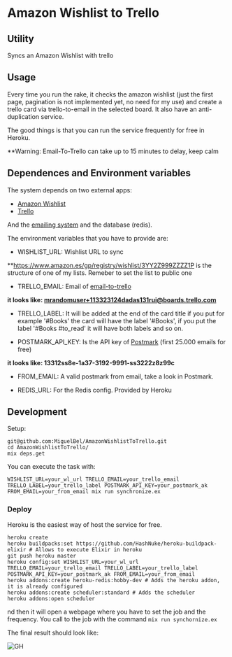 # Amazon Wishlist to Trello

## Utility

Syncs an Amazon Wishlist with trello

## Usage

Every time you run the rake, it checks the amazon wishlist (just the first page, pagination is not implemented yet, no need for my use) and create a trello card via trello-to-email in the selected board. It also have an anti-duplication service.

The good things is that you can run the service frequently for free in Heroku.

**Warning: Email-To-Trello can take up to 15 minutes to delay, keep calm

## Dependences and Environment variables

The system depends on two external apps:

- [Amazon Wishlist](http://www.amazon.com)
- [Trello](http://www.trello.com)

And the [emailing system](http://www.postmarkapp.com) and the database (redis).

The environment variables that you have to provide are:

- WISHLIST_URL: Wishlist URL to sync

**https://www.amazon.es/gp/registry/wishlist/3YY2Z999ZZZZ1P is the structure of one of my lists. Remeber to set the list to public one

- TRELLO_EMAIL: Email of [email-to-trello](http://blog.trello.com/create-cards-via-email/)

**it looks like:  mrandomuser+113323124dadas131rui@boards.trello.com**

- TRELLO_LABEL: It will be added at the end of the card title if you put for example '#Books' the card will have the label '#Books', if you put the label '#Books #to_read' it will have both labels and so on.

- POSTMARK_API_KEY: Is the API key of [Postmark](http://www.postmarkapp.com) (first 25.000 emails for free)

**it looks like: 13312ss8e-1a37-3192-9991-ss3222z8z99c**

- FROM_EMAIL: A valid postmark from email, take a look in Postmark.

- REDIS_URL: For the Redis config. Provided by Heroku

## Development

Setup:

```
git@github.com:MiguelBel/AmazonWishlistToTrello.git
cd AmazonWishlistToTrello/
mix deps.get
```

You can execute the task with:

`WISHLIST_URL=your_wl_url TRELLO_EMAIL=your_trello_email TRELLO_LABEL=your_trello_label POSTMARK_API_KEY=your_postmark_ak FROM_EMAIL=your_from_email mix run synchronize.ex`

### Deploy

Heroku is the easiest way of host the service for free.

```
heroku create
heroku buildpacks:set https://github.com/HashNuke/heroku-buildpack-elixir # Allows to execute Elixir in heroku
git push heroku master
heroku config:set WISHLIST_URL=your_wl_url TRELLO_EMAIL=your_trello_email TRELLO_LABEL=your_trello_label POSTMARK_API_KEY=your_postmark_ak FROM_EMAIL=your_from_email
heroku addons:create heroku-redis:hobby-dev # Adds the heroku addon, it is already configured
heroku addons:create scheduler:standard # Adds the scheduler
heroku addons:open scheduler
```

nd then it will open a webpage where you have to set the job and the frequency. You call to the job with the command `mix run synchornize.ex`

The final result should look like:

![GH](https://cloud.githubusercontent.com/assets/1566116/12868452/a4e8ca3c-cd07-11e5-9c77-4c4603e2bf4b.png)
